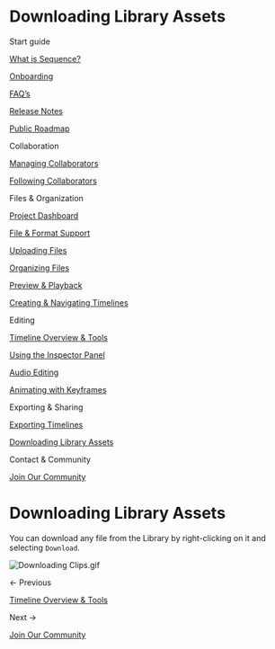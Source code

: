 # Downloading Library Assets

Start guide

[What is Sequence?](What%20is%20Sequence%20e8a1291f65654f6fb85d966d8f3b2960.md)

[Onboarding](Onboarding%204e4d1a617a21441082dfd15e41f8d5c7.md)

[FAQ’s](FAQ%E2%80%99s%20ec1684eec4474529bb7c3dcb97153b3f.md)

[Release Notes](Release%20Notes%20e2dd33be1143423e8538dce6dbe48ea8.md)

[Public Roadmap](Public%20Roadmap%2028020a76151742bbaf744024dc021f3a.md)

Collaboration 

[Managing Collaborators](Managing%20Collaborators%2076eb2c237d924e77924dc7e14513826d.md)

[Following Collaborators](Following%20Collaborators%20d6afbd2face0452bade0f1054f56a525.md)

Files & Organization

[Project Dashboard](Project%20Dashboard%20702f35499e2e42f78c87138ea4437a6c.md)

[File & Format Support](File%20&%20Format%20Support%204673263ce486428e988855224c2fbc6e.md)

[Uploading Files](Uploading%20Files%201da4c122d6064247a8b492f5877dcf77.md)

[Organizing Files](Organizing%20Files%20b0109e89457f4f48978ec533c2b93538.md)

[Preview & Playback](Preview%20&%20Playback%2054baa10df05748c08a4ba0f537ce3bce.md)

[Creating & Navigating Timelines](Creating%20&%20Navigating%20Timelines%2098d1857c04044dee83b8b6edad47bf3e.md)

Editing

[Timeline Overview & Tools](Timeline%20Overview%20&%20Tools%202f35c8c8284140f492b357075003e3ba.md)

[Using the Inspector Panel](Using%20the%20Inspector%20Panel%20a947828b1f7346409bd501058c6070d5.md)

[Audio Editing](Audio%20Editing%20ae6570b4092249869b17d9dcf227c1f0.md)

[Animating with Keyframes](Animating%20with%20Keyframes%20dffc3ac98f854f31838949fc3b42816c.md)

Exporting & Sharing 

[Exporting Timelines](Exporting%20Timelines%20272bc92497444b749b2cbb976f8fa322.md)

[Downloading Library Assets](Downloading%20Library%20Assets%2081f5a54c13e0401da125ef8e769f3ca6.md)

Contact & Community  

[Join Our Community ](Join%20Our%20Community%20aabd4830381b45c09f6471c2ac3ef4e3.md)

# Downloading Library Assets

You can download any file from the Library by right-clicking on it and selecting `Download`.

![Downloading Clips.gif](Downloading%20Library%20Assets%2081f5a54c13e0401da125ef8e769f3ca6/Downloading_Clips.gif)

← Previous

[Timeline Overview & Tools](Timeline%20Overview%20&%20Tools%202f35c8c8284140f492b357075003e3ba.md)

Next →

[Join Our Community](Join%20Our%20Community%20aabd4830381b45c09f6471c2ac3ef4e3.md)
